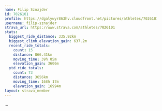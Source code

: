 ```yaml
---
name: Filip Sznajder
id: 7026101
profile: https://dgalywyr863hv.cloudfront.net/pictures/athletes/7026101/2123836/17/large.jpg
username: filip-sznajder
strava_url: https://www.strava.com/athletes/7026101
stats:
  biggest_ride_distance: 335.92km
  biggest_climb_elevation_gain: 637.2m
  recent_ride_totals:
    count: 15
    distance: 866.41km
    moving_time: 39h 05m
    elevation_gain: 3606m
  ytd_ride_totals:
    count: 73
    distance: 3656km
    moving_time: 168h 17m
    elevation_gain: 16994m
layout: strava_member
--- 
```

...
